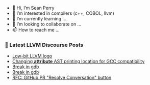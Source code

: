- 👋 Hi, I’m Sean Perry
- 👀 I’m interested in compilers (c++, COBOL, llvm)
- 🌱 I’m currently learning ...
- 💞️ I’m looking to collaborate on ...
- 📫 How to reach me ...

<!---
s66perry/s66perry is a ✨ special ✨ repository because its `README.md` (this file) appears on your GitHub profile.
You can click the Preview link to take a look at your changes.
--->
### 📕 Latest LLVM Discourse Posts

<!-- DISCOURSE-LLVM:START -->
- [Low-bit LLVM logo](https://discourse.llvm.org/t/low-bit-llvm-logo/73217#post_1)
- [Changing __attribute__ AST printing location for GCC compatibility](https://discourse.llvm.org/t/changing-attribute-ast-printing-location-for-gcc-compatibility/73215#post_1)
- [Break in gdb](https://discourse.llvm.org/t/break-in-gdb/73210#post_7)
- [Break in gdb](https://discourse.llvm.org/t/break-in-gdb/73210#post_6)
- [RFC: GitHub PR &quot;Resolve Conversation&quot; button](https://discourse.llvm.org/t/rfc-github-pr-resolve-conversation-button/73178#post_20)
<!-- DISCOURSE-LLVM:END -->
